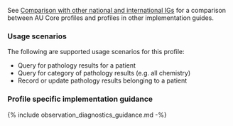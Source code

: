 See [Comparison with other national and international IGs](comparison.html) for a comparison between AU Core profiles and profiles in other implementation guides.

### Usage scenarios

The following are supported usage scenarios for this profile:

- Query for pathology results for a patient
- Query for category of pathology results (e.g. all chemistry)
- Record or update pathology results belonging to a patient


### Profile specific implementation guidance
{% include observation_diagnostics_guidance.md -%}
